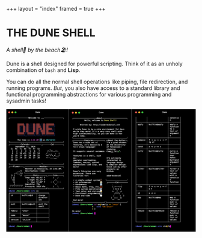 +++
layout = "index"
framed = true
+++
# THE DUNE SHELL
*A shell🐚 by the beach🏖️!*

Dune is a shell designed for powerful scripting. Think of it as an unholy combination of `bash` and **Lisp**.

You can do all the normal shell operations like piping, file redirection, and running programs. *But*, you also have access to a standard library and functional programming abstractions for various programming and sysadmin tasks!

![Dune Shell](splash.png)
